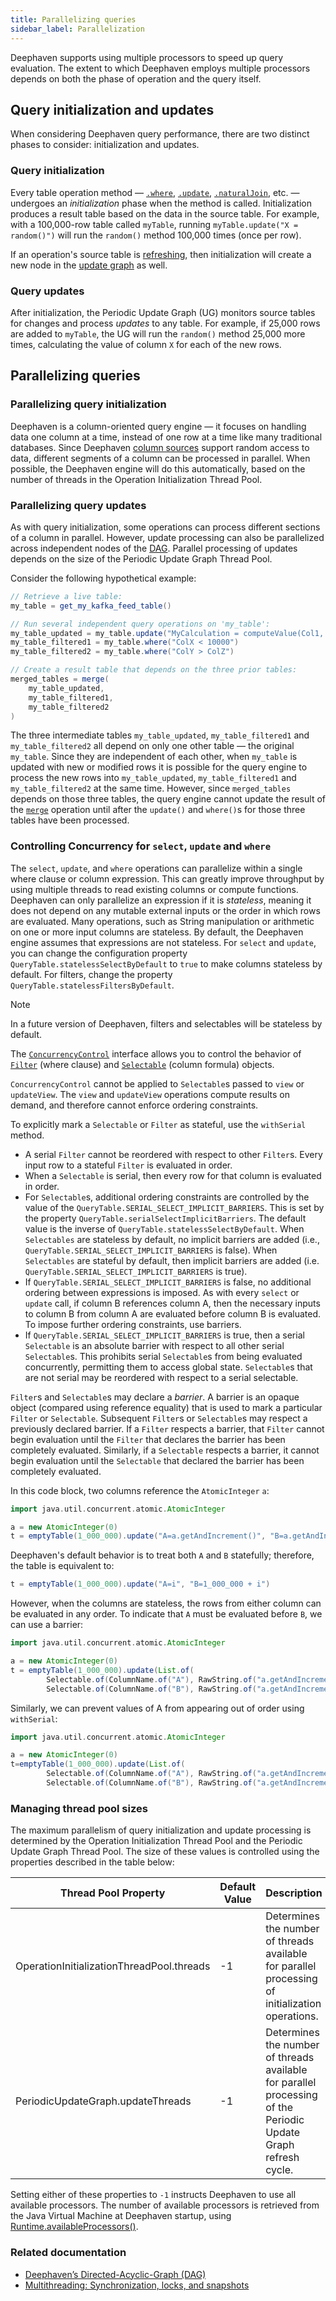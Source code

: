 ```yaml
---
title: Parallelizing queries
sidebar_label: Parallelization
---
```


Deephaven supports using multiple processors to speed up query evaluation. The extent to which Deephaven employs
multiple processors depends on both the phase of operation and the query itself.

## Query initialization and updates

When considering Deephaven query performance, there are two distinct phases to consider: initialization and updates.

### Query initialization

Every table operation method — [`.where`](../../reference/table-operations/filter/where.md),
[`.update`](../../reference/table-operations/select/update.md),
[`.naturalJoin`](../../reference/table-operations/join/natural-join.md), etc. — undergoes an _initialization_ phase
when the method is called. Initialization produces a result table based on the data in the source table. For example,
with a 100,000-row table called `myTable`, running `myTable.update("X = random()")` will run the `random()` method
100,000 times (once per row).

If an operation's source table is
[refreshing](https://deephaven.io/core/javadoc/io/deephaven/engine/table/impl/BaseTable.html#isRefreshing()),
then initialization will create a new node in the [update graph](../dag.md) as well.

### Query updates

After initialization, the Periodic Update Graph (UG) monitors source tables for changes and process _updates_ to any
table. For example, if 25,000 rows are added to `myTable`, the UG will run the `random()` method 25,000
more times, calculating the value of column `X` for each of the new rows.

## Parallelizing queries

### Parallelizing query initialization

Deephaven is a column-oriented query engine — it focuses on handling data one column at a time, instead of one row at
a time like many traditional databases. Since
Deephaven [column sources](/core/javadoc/io/deephaven/engine/table/ColumnSource.html) support random
access to data, different segments of a column can be processed in parallel. When possible, the Deephaven
engine will do this automatically, based on the number of threads in the Operation Initialization Thread Pool.

### Parallelizing query updates

As with query initialization, some operations can process different sections of a column in parallel. However, update
processing can also be parallelized across independent nodes of the [DAG](../dag.md). Parallel processing
of updates depends on the size of the Periodic Update Graph Thread Pool.

Consider the following hypothetical example:

```groovy skip-test
// Retrieve a live table:
my_table = get_my_kafka_feed_table()

// Run several independent query operations on 'my_table':
my_table_updated = my_table.update("MyCalculation = computeValue(Col1, Col2, ColRed, ColBlue)")
my_table_filtered1 = my_table.where("ColX < 10000")
my_table_filtered2 = my_table.where("ColY > ColZ")

// Create a result table that depends on the three prior tables:
merged_tables = merge(
    my_table_updated,
    my_table_filtered1,
    my_table_filtered2
)
```

The three intermediate tables `my_table_updated`, `my_table_filtered1` and `my_table_filtered2` all depend on only one
other table — the original `my_table`. Since they are independent of each other, when `my_table` is updated with new or
modified rows it is possible for the query engine to process the new rows into `my_table_updated`, `my_table_filtered1`
and `my_table_filtered2` at the same time. However, since `merged_tables` depends on those three tables, the query
engine cannot update the result of the [`merge`](../../reference/table-operations/merge/merge.md) operation until after
the `update()` and `where()`s for those three tables have been processed.

### Controlling Concurrency for `select`, `update` and `where`

The `select`, `update`, and `where` operations can parallelize within a single where clause or column expression. This can greatly improve throughput by using multiple threads to read existing columns or compute functions. Deephaven can only parallelize an expression if it is _stateless_, meaning it does not depend on any mutable external inputs or the order in which rows are evaluated. Many operations, such as String manipulation or arithmetic on one or more input columns are stateless. By default, the Deephaven engine assumes that expressions are not stateless. For `select` and `update`, you can change the configuration property `QueryTable.statelessSelectByDefault` to `true` to make columns stateless by default. For filters, change the property `QueryTable.statelessFiltersByDefault`.

> [!NOTE]
> In a future version of Deephaven, filters and selectables will be stateless by default.

The [`ConcurrencyControl`](https://docs.deephaven.io/core/javadoc/io/deephaven/api/ConcurrencyControl.html) interface allows you to control the behavior of [`Filter`](https://docs.deephaven.io/core/javadoc/io/deephaven/api/filter/Filter.html) (where clause) and [`Selectable`](https://docs.deephaven.io/core/javadoc/io/deephaven/api/Selectable.html) (column formula) objects.

`ConcurrencyControl` cannot be applied to `Selectable`s passed to `view` or `updateView`. The `view` and `updateView` operations compute results on demand, and therefore cannot enforce ordering constraints.

To explicitly mark a `Selectable` or `Filter` as stateful, use the `withSerial` method.

- A serial `Filter` cannot be reordered with respect to other `Filter`s. Every input row to a stateful `Filter` is evaluated in order.
- When a `Selectable` is serial, then every row for that column is evaluated in order.
- For `Selectable`s, additional ordering constraints are controlled by the value of the `QueryTable.SERIAL_SELECT_IMPLICIT_BARRIERS`. This is set by the property `QueryTable.serialSelectImplicitBarriers`. The default value is the inverse of `QueryTable.statelessSelectByDefault`. When `Selectables` are stateless by default, no implicit barriers are added (i.e., `QueryTable.SERIAL_SELECT_IMPLICIT_BARRIERS` is false). When `Selectables` are stateful by default, then implicit barriers are added (i.e. `QueryTable.SERIAL_SELECT_IMPLICIT_BARRIERS` is true).
- If `QueryTable.SERIAL_SELECT_IMPLICIT_BARRIERS` is false, no additional ordering between expressions is imposed. As with every `select` or `update` call, if column B references column A, then the necessary inputs to column B from column A are evaluated before column B is evaluated. To impose further ordering constraints, use barriers.
- If `QueryTable.SERIAL_SELECT_IMPLICIT_BARRIERS` is true, then a serial `Selectable` is an absolute barrier with respect to all other serial `Selectable`s. This prohibits serial `Selectable`s from being evaluated concurrently, permitting them to access global state. `Selectable`s that are not serial may be reordered with respect to a serial selectable.

`Filter`s and `Selectable`s may declare a _barrier_. A barrier is an opaque object (compared using reference equality) that is used to mark a particular `Filter` or `Selectable`. Subsequent `Filter`s or `Selectable`s may respect a previously declared barrier. If a `Filter` respects a barrier, that `Filter` cannot begin evaluation until the `Filter` that declares the barrier has been completely evaluated. Similarly, if a `Selectable` respects a barrier, it cannot begin evaluation until the `Selectable` that declared the barrier has been completely evaluated.

In this code block, two columns reference the `AtomicInteger` `a`:

```groovy order=null
import java.util.concurrent.atomic.AtomicInteger

a = new AtomicInteger(0)
t = emptyTable(1_000_000).update("A=a.getAndIncrement()", "B=a.getAndIncrement()")
```

Deephaven's default behavior is to treat both `A` and `B` statefully; therefore, the table is equivalent to:

```groovy order=null
t = emptyTable(1_000_000).update("A=i", "B=1_000_000 + i")
```

However, when the columns are stateless, the rows from either column can be evaluated in any order. To indicate that `A` must be evaluated before `B`, we can use a barrier:

```groovy order=null
import java.util.concurrent.atomic.AtomicInteger

a = new AtomicInteger(0)
t = emptyTable(1_000_000).update(List.of(
        Selectable.of(ColumnName.of("A"), RawString.of("a.getAndIncrement()")).withDeclaredBarriers(a),
        Selectable.of(ColumnName.of("B"), RawString.of("a.getAndIncrement()")).withRespectedBarriers(a)))
```

Similarly, we can prevent values of A from appearing out of order using `withSerial`:

```groovy order=null
import java.util.concurrent.atomic.AtomicInteger

a = new AtomicInteger(0)
t=emptyTable(1_000_000).update(List.of(
        Selectable.of(ColumnName.of("A"), RawString.of("a.getAndIncrement()")).withSerial(),
        Selectable.of(ColumnName.of("B"), RawString.of("a.getAndIncrement()"))))
```

### Managing thread pool sizes

The maximum parallelism of query initialization and update processing is determined by the Operation Initialization
Thread Pool and the Periodic Update Graph Thread Pool. The size of these values is controlled using the properties
described in the table below:

| Thread Pool Property                      | Default Value | Description                                                                                                    |
| ----------------------------------------- | ------------- | -------------------------------------------------------------------------------------------------------------- |
| OperationInitializationThreadPool.threads | -1            | Determines the number of threads available for parallel processing of initialization operations.               |
| PeriodicUpdateGraph.updateThreads         | -1            | Determines the number of threads available for parallel processing of the Periodic Update Graph refresh cycle. |

Setting either of these properties to `-1` instructs Deephaven to use all available processors. The number of available
processors is retrieved from the Java Virtual Machine at Deephaven startup,
using [Runtime.availableProcessors()](https://docs.oracle.com/en/java/javase/11/docs/api/java.base/java/lang/Runtime.html#availableProcessors()).

### Related documentation

- [Deephaven’s Directed-Acyclic-Graph (DAG)](../dag.md)
- [Multithreading: Synchronization, locks, and snapshots](./engine-locking.md)
